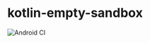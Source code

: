 # kotlin-empty-sandbox

![Android CI](https://github.com/audkar/kotlin-empty-sandbox/workflows/Android%20CI/badge.svg)
